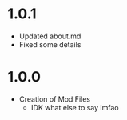 
# 1.0.1 
- Updated about.md
- Fixed some details

# 1.0.0
- Creation of Mod Files
    - IDK what else to say lmfao